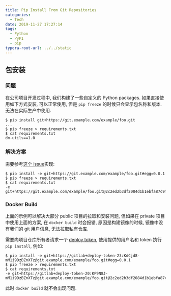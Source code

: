 ```yaml
---
title: Pip Install From Git Repositories
categories:
  - Tech
date: 2019-11-27 17:27:14
tags:
  - Python
  - PyPI
  - pip
typora-root-url: ../../static
---
```


## 包安装

### 问题

在公司项目开发过程中, 我们构建了一些自定义的 Python packages. 如果直接使用如下方式安装, 可以正常使用, 但是 `pip freeze` 的时候只会显示包名称和版本. 无法在实际生产中使用.

```shell
$ pip install git+https://git.example.com/example/foo.git
...
$ pip freeze > requirements.txt
$ cat requirements.txt
dm-utils==1.0
```

### 解决方案

需要参考[这个 issue](https://github.com/pypa/pip/issues/335#issuecomment-1774484)实现:

```shell
$ pip install -e git+https://git.example.com/example/foo.git#egg=0.0.1
$ pip freeze > requirements.txt
$ cat requirements.txt
-e git+https://git.example.com/example/foo.git@2c2ed2b3df2084d1b1ebfa87c9fe703072eded7b#egg=dm_utils
```

### Docker Build

上面的示例可以解决大部分 public 项目的拉取和安装问题, 但如果在 private 项目中使用上面的方案, 在 `docker build` 时会报错, 原因是构建镜像的时候, 镜像中没有我们的 git 用户信息, 无法拉取私有仓库.

需要向项目仓库所有者请求一个 [deploy token](https://docs.gitlab.com/ee/user/project/deploy_tokens/), 使用提供的用户名和 token 执行 `pip install`, 例如:

```shell
$ pip install -e git+https://gitlab+deploy-token-23:KdCjd8-mM1i9DzBZnXTz@git.example.com/example/foo.git#egg=0.0.1
$ pip freeze > requirements.txt
$ cat requirements.txt
-e git+https://gitlab+deploy-token-20:KP9N8J-mM1i9DzBZnXTz@git.example.com/example/foo.git@2c2ed2b3df2084d1b1ebfa87c9fe703072eded7b#egg=dm_utils
```

此时 `docker build` 就不会出现问题.